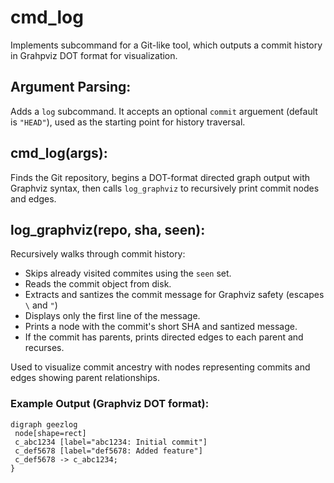 # cmd_log

Implements subcommand for a Git-like tool, which outputs a commit history in Grahpviz DOT format for visualization.

## Argument Parsing:

Adds a `log` subcommand. It accepts an optional `commit` arguement (default is `"HEAD"`), used as the starting point for history traversal.

## cmd_log(args):
Finds the Git repository, begins a DOT-format directed graph output with Graphviz syntax, then calls `log_graphviz` to recursively print commit nodes
and edges.

## log_graphviz(repo, sha, seen):
Recursively walks through commit history:
- Skips already visited commites using the `seen` set.
- Reads the commit object from disk.
- Extracts and santizes the commit message for Graphviz safety (escapes `\` and `"`)
- Displays only the first line of the message.
- Prints a node with the commit's short SHA and santized message.
- If the commit has parents, prints directed edges to each parent and recurses.

Used to visualize commit ancestry with nodes representing commits and edges showing parent relationships.

### Example Output (Graphviz DOT format):

```
digraph geezlog
 node[shape=rect]
 c_abc1234 [label="abc1234: Initial commit"]
 c_def5678 [label="def5678: Added feature"]
 c_def5678 -> c_abc1234;
}
```
